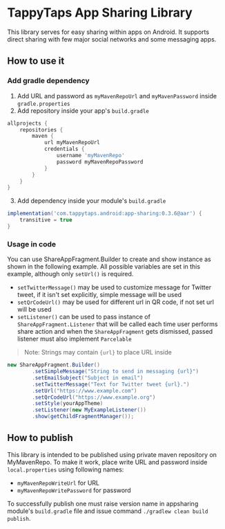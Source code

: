 # TappyTaps App Sharing Library

This library serves for easy sharing within apps on Android. It supports direct sharing with few major social networks and some messaging apps.

## How to use it

### Add gradle dependency

  1. Add URL and password as `myMavenRepoUrl` and `myMavenPassword` inside `gradle.properties`
  2. Add repository inside your app's `build.gradle`
```gradle
allprojects {
    repositories {
        maven {
            url myMavenRepoUrl
            credentials {
                username 'myMavenRepo'
                password myMavenRepoPassword
            }
        }
    }
}
```
  3. Add dependency inside your module's `build.gradle`
```gradle
implementation('com.tappytaps.android:app-sharing:0.3.6@aar') {
    transitive = true
}
```

### Usage in code

You can use ShareAppFragment.Builder to create and show instance as shown in the following example. All possible variables are set in this example, although only `setUrl()` is required.

- `setTwitterMessage()` may be used to customize message for Twitter tweet, if it isn't set explicitly, simple message will be used
- `setQrCodeUrl()` may be used for different url in QR code, if not set url will be used
- `setListener()` can be used to pass instance of `ShareAppFragment.Listener` that will be called each time user performs share action and when the `ShareAppFragment` gets dismissed, passed listener must also implement `Parcelable`

> Note: Strings may contain `{url}` to place URL inside

```java
new ShareAppFragment.Builder()
        .setSimpleMessage("String to send in messaging {url}")
        .setEmailSubject("Subject in email")
        .setTwitterMessage("Text for Twitter tweet {url}.")
        .setUrl("https://www.example.com")
        .setQrCodeUrl("https://www.example.org")
        .setStyle(yourAppTheme)
        .setListener(new MyExampleListener())
        .show(getChildFragmentManager());
```

## How to publish

This library is intended to be published using private maven repository on MyMavenRepo. To make it work, place write URL and password inside `local.properties` using following names:

- `myMavenRepoWriteUrl` for URL
- `myMavenRepoWritePassword` for password

To successfully publish one must raise version name in appsharing module's `build.gradle` file and issue command `./gradlew clean build publish`.